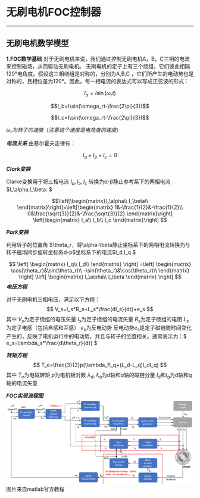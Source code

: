 # 无刷电机FOC控制器

***

## 无刷电机数学模型

**1.FOC数学基础**
对于无刷电机来说，我们通过控制无刷电机A，B，C三相的电流来控制磁场，从而驱动无刷电机。
无刷电机的定子上有三个绕组，它们彼此相隔120°电角度。假设这三相绕组是对称的，分别为A,B,C
，它们所产生的电动势也是对称的，且相位差为120°。因此，每一相电流的表达式可以写成正弦波的形式：

$$I_a=I\sin(\omega_rt)$$

$$I_b=I\sin(\omega_rt-\frac{2\pi}{3})$$

$$I_c=I\sin(\omega_rt-\frac{2\pi}{3})$$


$\omega_r为转子的速度（注意这个速度是电角度的速度）$

***电流关系***
由基尔霍夫定律有：

$$I_a+I_b+I_c=0$$

***Clark变换***

Clarke变换用于将三相电流 $I_a,I_b,I_c$ 转换为α-β静止参考系下的两相电流 $I_\alpha,I_\beta: $

$$\left[\begin{matrix}I_\alpha\\
I_\beta\\
\end{matrix}\right]=\left[\begin{matrix}
    1&-\frac{1}{2}&-\frac{1}{2}\\
    0&\frac{\sqrt{3}}{2}&-\frac{\sqrt{3}}{2}
  \end{matrix}\right] 
  \left[\begin{matrix}
    I_a\\
    I_b\\
    I_c
  \end{matrix}\right]
$$

***Park变换***

利用转子的位置角 $\theta_r，将\alpha-\beta静止坐标系下的两相电流转换为与转子磁场同步旋转坐标系d-p$坐标系下的电流$I_d,I_q $

$$
\left[
    \begin{matrix}
        I_q\\
        I_d\\
    \end{matrix}
\right]
=\left[
    \begin{matrix}
        \cos(\theta_r)&\sin(\theta_r)\\
        -\sin(\theta_r)&\cos(\theta_r)\\
    \end{matrix}
\right]
\left[
\begin{matrix}
    I_\alpha\\
    I_\beta
\end{matrix}
\right]
$$
***电压方程***

对于无刷电机三相电压，满足以下方程：
$$ V_s=I_s*R_s+L_s*\frac{dI_s}{dt}+e_s $$
其中
$V_s$为定子绕组的电压矢量
$I_s$为定子绕组的电流矢量
$R_s$为定子绕组的电阻
$L_s$为定子电感（包括自感和互感）
$e_s$为反电动势
反电动势$e_s$是定子磁链随时间变化产生的，反映了电机运行中的电动势，并且与转子的位置相关。通常表示为：$ e_s=\lambda_s*\frac{d\theta_r}{dt} $

***转矩方程***
$$ T_e=\frac{3}{2}p(\lambda_fI_q+(L_d-L_q)I_dI_q) $$
其中
$T_e$为电磁转矩
$p$为电机极对数
$\lambda_d ,\lambda_q$为$d$轴和$q$轴的磁链分量
$I_d$和$I_q$为d轴和q轴的电流矢量

***FOC实现流程图***
![本地路径](pmsm_foc.png) <!-- 此路径表示图片和MD文件，处于同一目录 -->
图片来自matlab官方教程
